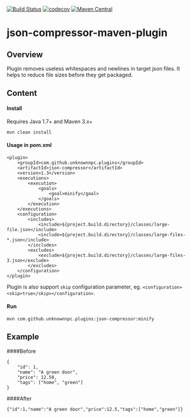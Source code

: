 [![Build Status](https://travis-ci.org/UnknownNPC/json-compressor-maven-plugin.svg?branch=master)](https://travis-ci.org/UnknownNPC/json-compressor-maven-plugin)
[![codecov](https://codecov.io/gh/UnknownNPC/json-compressor-maven-plugin/branch/master/graph/badge.svg)](https://codecov.io/gh/UnknownNPC/json-compressor-maven-plugin)
[![Maven Central](https://maven-badges.herokuapp.com/maven-central/com.github.unknownnpc.plugins/json-compressor-maven-plugin/badge.svg)](https://maven-badges.herokuapp.com/maven-central/com.github.unknownnpc.plugins/json-compressor-maven-plugin)

json-compressor-maven-plugin
=====================

## Overview
Plugin removes useless whitespaces and newlines in target json files. 
It helps to reduce file sizes before they get packaged.

## Content
 
#### Install  
Requires Java 1.7+ and Maven 3.x+
```
mvn clean install
```

#### Usage in pom.xml
```
<plugin>
	<groupId>com.github.unknownnpc.plugins</groupId>
	<artifactId>json-compressor</artifactId>
	<version>1.3</version>
	<executions>
		<execution>
			<goals>
				<goal>minify</goal>
			</goals>
		</execution>
	</executions>
	<configuration>
		<includes>
			<include>${project.build.directory}/classes/large-file.json</include>
			<include>${project.build.directory}/classes/large-files-*.json</include>
		</includes>
		<excludes>
			<exclude>${project.build.directory}/classes/large-files-3.json</exclude>
		</excludes>
	</configuration>
</plugin>
```

Plugin is also support `skip` configuration parameter, eg. `<configuration><skip>true</skip></configuration>`. 

#### Run
```
mvn com.github.unknownnpc.plugins:json-compressor:minify
```
## Example

####Before
```
{
    "id": 1,
    "name": "A green door",
    "price": 12.50,
    "tags": ["home", "green"]
}
```
####After
```
{"id":1,"name":"A green door","price":12.5,"tags":["home","green"]}
```
